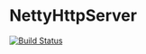 # NettyHttpServer
[![Build Status](https://drone.bethibande.com/api/badges/Bethibande/NettyHttpServer/status.svg)](https://drone.bethibande.com/Bethibande/NettyHttpServer)
